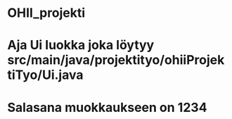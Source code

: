﻿# OHII_projekti
# Aja Ui luokka joka löytyy src/main/java/projektityo/ohiiProjektiTyo/Ui.java
# Salasana muokkaukseen on 1234
